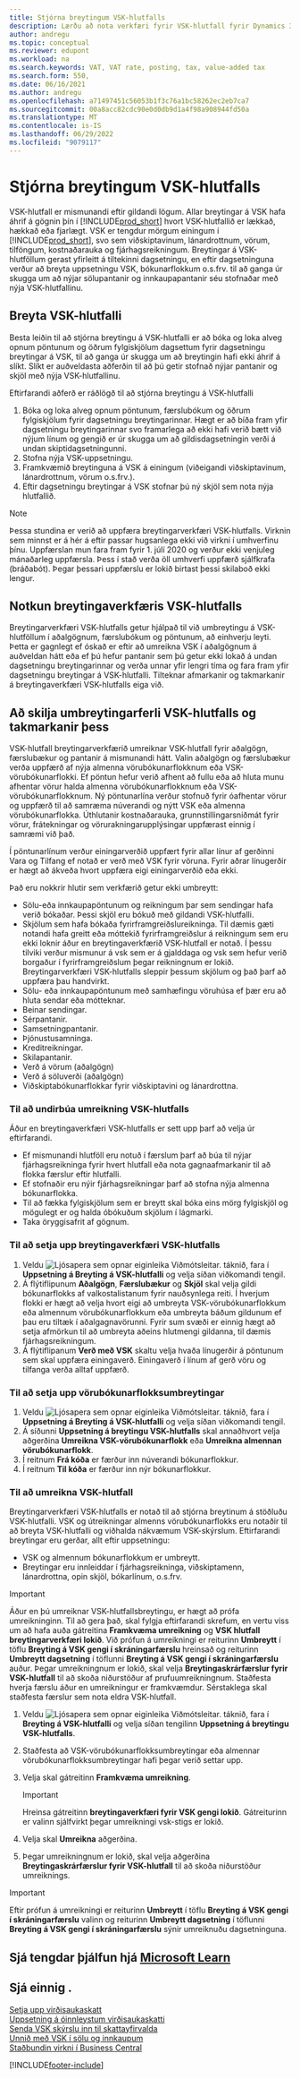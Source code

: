 ```yaml
---
title: Stjórna breytingum VSK-hlutfalls
description: Lærðu að nota verkfæri fyrir VSK-hlutfall fyrir Dynamics 365 Business Central breytingar á VSK-taxta samkvæmt staðbundinni löggjöf.
author: andregu
ms.topic: conceptual
ms.reviewer: edupont
ms.workload: na
ms.search.keywords: VAT, VAT rate, posting, tax, value-added tax
ms.search.form: 550,
ms.date: 06/16/2021
ms.author: andregu
ms.openlocfilehash: a71497451c56053b1f3c76a1bc58262ec2eb7ca7
ms.sourcegitcommit: 00a8acc82cdc90e0d0db9d1a4f98a908944fd50a
ms.translationtype: MT
ms.contentlocale: is-IS
ms.lasthandoff: 06/29/2022
ms.locfileid: "9079117"
---
```

# <a name="managing-vat-rate-changes"></a>Stjórna breytingum VSK-hlutfalls

VSK-hlutfall er mismunandi eftir gildandi lögum. Allar breytingar á VSK hafa áhrif á gögnin þín í [!INCLUDE[prod_short](includes/prod_short.md)] hvort VSK-hlutfallið er lækkað, hækkað eða fjarlægt. VSK er tengdur mörgum einingum í [!INCLUDE[prod_short](includes/prod_short.md)], svo sem viðskiptavinum, lánardrottnum, vörum, tilföngum, kostnaðarauka og fjárhagsreikningum. Breytingar á VSK-hlutföllum gerast yfirleitt á tiltekinni dagsetningu, en eftir dagsetninguna verður að breyta uppsetningu VSK, bókunarflokkum o.s.frv. til að ganga úr skugga um að nýjar sölupantanir og innkaupapantanir séu stofnaðar með nýja VSK-hlutfallinu.

## <a name="changing-vat-rates"></a>Breyta VSK-hlutfalli

Besta leiðin til að stjórna breytingu á VSK-hlutfalli er að bóka og loka alveg opnum pöntunum og öðrum fylgiskjölum dagsettum fyrir dagsetningu breytingar á VSK, til að ganga úr skugga um að breytingin hafi ekki áhrif á slíkt. Slíkt er auðveldasta aðferðin til að þú getir stofnað nýjar pantanir og skjöl með nýja VSK-hlutfallinu.

Eftirfarandi aðferð er ráðlögð til að stjórna breytingu á VSK-hlutfalli

1. Bóka og loka alveg opnum pöntunum, færslubókum og öðrum fylgiskjölum fyrir dagsetningu breytingarinnar. Hægt er að bíða fram yfir dagsetningu breytingarinnar svo framarlega að ekki hafi verið bætt við nýjum línum og gengið er úr skugga um að gildisdagsetningin verði á undan skiptidagsetningunni.  
2. Stofna nýja VSK-uppsetningu.  
3. Framkvæmið breytinguna á VSK á einingum (viðeigandi viðskiptavinum, lánardrottnum, vörum o.s.frv.).  
4. Eftir dagsetningu breytingar á VSK stofnar þú ný skjöl sem nota nýja hlutfallið.  


> [!NOTE]  
> Þessa stundina er verið að uppfæra breytingarverkfæri VSK-hlutfalls. Virknin sem minnst er á hér á eftir passar hugsanlega ekki við virkni í umhverfinu þínu. Uppfærslan mun fara fram fyrir 1. júlí 2020 og verður ekki venjuleg mánaðarleg uppfærsla. Þess í stað verða öll umhverfi uppfærð sjálfkrafa (bráðabót). Þegar þessari uppfærslu er lokið birtast þessi skilaboð ekki lengur.  

## <a name="the-vat-rate-change-tool"></a>Notkun breytingaverkfæris VSK-hlutfalls

Breytingarverkfæri VSK-hlutfalls getur hjálpað til við umbreytingu á VSK-hlutföllum í aðalgögnum, færslubókum og pöntunum, að einhverju leyti. Þetta er gagnlegt ef óskað er eftir að umreikna VSK í aðalgögnum á auðveldan hátt eða ef þú hefur pantanir sem þú getur ekki lokað á undan dagsetningu breytingarinnar og verða unnar yfir lengri tíma og fara fram yfir dagsetningu breytingar á VSK-hlutfalli. Tilteknar afmarkanir og takmarkanir á breytingaverkfæri VSK-hlutfalls eiga við.

## <a name="understanding-the-vat-rate-conversion-process-and-limitations"></a>Að skilja umbreytingarferli VSK-hlutfalls og takmarkanir þess

VSK-hlutfall breytingarverkfærið umreiknar VSK-hlutfall fyrir aðalgögn, færslubækur og pantanir á mismunandi hátt. Valin aðalgögn og færslubækur verða uppfærð af nýja almenna vörubókunarflokknum eða VSK-vörubókunarflokki. Ef pöntun hefur verið afhent að fullu eða að hluta munu afhentar vörur halda almenna vörubókunarflokknum eða VSK-vörubókunarflokknum. Ný pöntunarlína verður stofnuð fyrir óafhentar vörur og uppfærð til að samræma núverandi og nýtt VSK eða almenna vörubókunarflokka. Úthlutanir kostnaðarauka, grunnstillingarsniðmát fyrir vörur, frátekningar og vörurakningarupplýsingar uppfærast einnig í samræmi við það. 

Í pöntunarlínum verður einingarverðið uppfært fyrir allar línur af gerðinni Vara og Tilfang ef notað er verð með VSK fyrir vöruna. Fyrir aðrar línugerðir er hægt að ákveða hvort uppfæra eigi einingarverðið eða ekki.

Það eru nokkrir hlutir sem verkfærið getur ekki umbreytt:

* Sölu-eða innkaupapöntunum og reikningum þar sem sendingar hafa verið bókaðar. Þessi skjöl eru bókuð með gildandi VSK-hlutfalli.  
* Skjölum sem hafa bókaða fyrirframgreiðslureikninga. Til dæmis gæti notandi hafa greitt eða móttekið fyrirframgreiðslur á reikningum sem eru ekki loknir áður en breytingaverkfærið VSK-hlutfall er notað. Í þessu tilviki verður mismunur á vsk sem er á gjalddaga og vsk sem hefur verið borgaður í fyrirframgreiðslum þegar reikningnum er lokið. Breytingarverkfæri VSK-hlutfalls sleppir þessum skjölum og það þarf að uppfæra þau handvirkt.  
* Sölu- eða innkaupapöntunum með samhæfingu vöruhúsa ef þær eru að hluta sendar eða mótteknar.  
* Beinar sendingar.
* Sérpantanir. 
* Samsetningpantanir.
* Þjónustusamninga.  
* Kreditreikningar.
* Skilapantanir.
* Verð á vörum (aðalgögn)
* Verð á söluverði (aðalgögn)
* Viðskiptabókunarflokkar fyrir viðskiptavini og lánardrottna.

### <a name="to-prepare-vat-rate-change-conversions"></a>Til að undirbúa umreikning VSK-hlutfalls

Áður en breytingaverkfæri VSK-hlutfalls er sett upp þarf að velja úr eftirfarandi.

* Ef mismunandi hlutföll eru notuð í færslum þarf að búa til nýjar fjárhagsreikninga fyrir hvert hlutfall eða nota gagnaafmarkanir til að flokka færslur eftir hlutfalli.  
* Ef stofnaðir eru nýir fjárhagsreikningar þarf að stofna nýja almenna bókunarflokka.  
* Til að fækka fylgiskjölum sem er breytt skal bóka eins mörg fylgiskjöl og mögulegt er og halda óbókuðum skjölum í lágmarki.  
* Taka öryggisafrit af gögnum.

### <a name="to-set-up-the-vat-rate-change-tool"></a>Til að setja upp breytingaverkfæri VSK-hlutfalls

1. Veldu ![Ljósapera sem opnar eiginleika Viðmótsleitar.](media/ui-search/search_small.png "Segðu mér hvað þú vilt gera") táknið, fara í **Uppsetning á Breyting á VSK-hlutfalli** og velja síðan viðkomandi tengil.  
2. Á flýtiflipunum **Aðalgögn**, **Færslubækur** og **Skjöl** skal velja gildi bókunarflokks af valkostalistanum fyrir nauðsynlega reiti. Í hverjum flokki er hægt að velja hvort eigi að umbreyta VSK-vörubókunarflokkum eða almennum vörubókunarflokkum eða umbreyta báðum gildunum ef þau eru tiltæk í aðalgagnavörunni. Fyrir sum svæði er einnig hægt að setja afmörkun til að umbreyta aðeins hlutmengi gildanna, til dæmis fjárhagsreikningum. 
3. Á flýtiflipanum **Verð með VSK** skaltu velja hvaða línugerðir á pöntunum sem skal uppfæra einingaverð. Einingaverð í línum af gerð vöru og tilfanga verða alltaf uppfærð.

### <a name="to-set-up-product-posting-group-conversion"></a>Til að setja upp vörubókunarflokksumbreytingar

1. Veldu ![Ljósapera sem opnar eiginleika Viðmótsleitar.](media/ui-search/search_small.png "Segðu mér hvað þú vilt gera") táknið, fara í **Uppsetning á Breyting á VSK-hlutfalli** og velja síðan viðkomandi tengil.  
2. Á síðunni **Uppsetning á breytingu VSK-hlutfalls** skal annaðhvort velja aðgerðina **Umreikna VSK-vörubókunarflokk** eða **Umreikna almennan vörubókunarflokk**.  
3. Í reitnum **Frá kóða** er færður inn núverandi bókunarflokkur.  
4. Í reitnum **Til kóða** er færður inn nýr bókunarflokkur.  

### <a name="to-perform-vat-rate-change-conversion"></a>Til að umreikna VSK-hlutfall

Breytingarverkfæri VSK-hlutfalls er notað til að stjórna breytinum á stöðluðu VSK-hlutfalli. VSK og útreikningar almenns vörubókunarflokks eru notaðir til að breyta VSK-hlutfalli og viðhalda nákvæmum VSK-skýrslum. Eftirfarandi breytingar eru gerðar, allt eftir uppsetningu:  

* VSK og almennum bókunarflokkum er umbreytt.  
* Breytingar eru innleiddar í fjárhagsreikninga, viðskiptamenn, lánardrottna, opin skjöl, bókarlínum, o.s.frv.  

> [!IMPORTANT]  
> Áður en þú umreiknar VSK-hlutfallsbreytingu, er hægt að prófa umreikninginn. Til að gera það, skal fylgja eftirfarandi skrefum, en vertu viss um að hafa auða gátreitina **Framkvæma umreikning** og **VSK hlutfall breytingarverkfæri lokið**. Við prófun á umreikningi er reiturinn **Umbreytt** í töflu **Breyting á VSK gengi í skráningarfærslu** hreinsað og reiturinn **Umbreytt dagsetning** í töflunni **Breyting á VSK gengi í skráningarfærslu** auður. Þegar umreikningnum er lokið, skal velja **Breytingaskrárfærslur fyrir VSK-hlutfall** til að skoða niðurstöður af prufuumreikningnum. Staðfesta hverja færslu áður en umreikningur er framkvæmdur. Sérstaklega skal staðfesta færslur sem nota eldra VSK-hlutfall.

1. Veldu ![Ljósapera sem opnar eiginleika Viðmótsleitar.](media/ui-search/search_small.png "Segðu mér hvað þú vilt gera") táknið, fara í **Breyting á VSK-hlutfalli** og velja síðan tengilinn **Uppsetning á breytingu VSK-hlutfalls**.  
2. Staðfesta að VSK-vörubókunarflokksumbreytingar eða almennar vörubókunarflokksumbreytingar hafi þegar verið settar upp.  
3. Velja skal gátreitinn **Framkvæma umreikning**.  

    > [!IMPORTANT]  
    >  Hreinsa gátreitinn **breytingaverkfæri fyrir VSK gengi lokið**. Gátreiturinn er valinn sjálfvirkt þegar umreikningi vsk-stigs er lokið.  

4. Velja skal **Umreikna** aðgerðina.  
5. Þegar umreikningnum er lokið, skal velja aðgerðina **Breytingaskrárfærslur fyrir VSK-hlutfall** til að skoða niðurstöður umreiknings.  

> [!IMPORTANT]  
> Eftir prófun á umreikningi er reiturinn **Umbreytt** í töflu **Breyting á VSK gengi í skráningarfærslu** valinn og reiturinn **Umbreytt dagsetning** í töflunni **Breyting á VSK gengi í skráningarfærslu** sýnir umreiknuðu dagsetninguna.  

## <a name="see-related-training-at-microsoft-learn"></a>Sjá tengdar þjálfun hjá [Microsoft Learn](/learn/modules/rate-change-dynamics-365-business-central/)

## <a name="see-also"></a>Sjá einnig .

[Setja upp virðisaukaskatt](finance-setup-vat.md)  
[Uppsetning á óinnleystum virðisaukaskatti](finance-setup-unrealized-vat.md)  
[Senda VSK skýrslu inn til skattayfirvalda](finance-how-report-vat.md)  
[Unnið með VSK í sölu og innkaupum](finance-work-with-vat.md)  
[Staðbundin virkni í Business Central](about-localization.md)  


[!INCLUDE[footer-include](includes/footer-banner.md)]